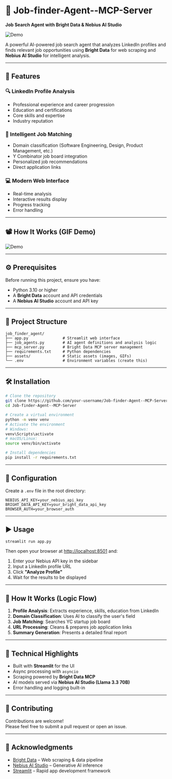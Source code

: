 
# 🧠 Job-finder-Agent--MCP-Server  
**Job Search Agent with Bright Data & Nebius AI Studio**

![Demo](assets/job-search.gif)

A powerful AI-powered job search agent that analyzes LinkedIn profiles and finds relevant job opportunities using **Bright Data** for web scraping and **Nebius AI Studio** for intelligent analysis.

---

## 🚀 Features

### 🔍 LinkedIn Profile Analysis
- Professional experience and career progression  
- Education and certifications  
- Core skills and expertise  
- Industry reputation  

### 🧠 Intelligent Job Matching
- Domain classification (Software Engineering, Design, Product Management, etc.)  
- Y Combinator job board integration  
- Personalized job recommendations  
- Direct application links  

### 💻 Modern Web Interface
- Real-time analysis  
- Interactive results display  
- Progress tracking  
- Error handling  

---

## 📽️ How It Works (GIF Demo)
![Demo](assets/job-search-agent.gif)


---

## ⚙️ Prerequisites

Before running this project, ensure you have:

- Python 3.10 or higher  
- A **Bright Data** account and API credentials  
- A **Nebius AI Studio** account and API key  

---

## 📁 Project Structure

```
job_finder_agent/
├── app.py               # Streamlit web interface
├── job_agents.py        # AI agent definitions and analysis logic
├── mcp_server.py        # Bright Data MCP server management
├── requirements.txt     # Python dependencies
├── assets/              # Static assets (images, GIFs)
└── .env                 # Environment variables (create this)
```

---

## 🛠️ Installation

```bash
# Clone the repository
git clone https://github.com/your-username/Job-finder-Agent--MCP-Server.git
cd Job-finder-Agent--MCP-Server

# Create a virtual environment
python -m venv venv
# Activate the environment
# Windows:
venv\Scripts\activate
# macOS/Linux:
source venv/bin/activate

# Install dependencies
pip install -r requirements.txt
```

---

## 🔐 Configuration

Create a `.env` file in the root directory:

```
NEBIUS_API_KEY=your_nebius_api_key
BRIGHT_DATA_API_KEY=your_bright_data_api_key
BROWSER_AUTH=your_browser_auth
```

---

## ▶️ Usage

```bash
streamlit run app.py
```

Then open your browser at [http://localhost:8501](http://localhost:8501) and:

1. Enter your Nebius API key in the sidebar  
2. Input a LinkedIn profile URL  
3. Click **"Analyze Profile"**  
4. Wait for the results to be displayed

---

## 🧬 How It Works (Logic Flow)

1. **Profile Analysis**: Extracts experience, skills, education from LinkedIn  
2. **Domain Classification**: Uses AI to classify the user's field  
3. **Job Matching**: Searches YC startup job board  
4. **URL Processing**: Cleans & prepares job application links  
5. **Summary Generation**: Presents a detailed final report

---

## 🧪 Technical Highlights

- Built with **Streamlit** for the UI  
- Async processing with `asyncio`  
- Scraping powered by **Bright Data MCP**  
- AI models served via **Nebius AI Studio (Llama 3.3 70B)**  
- Error handling and logging built-in  

---

## 🤝 Contributing

Contributions are welcome!  
Please feel free to submit a pull request or open an issue.

---

## 🙏 Acknowledgments

- [Bright Data](https://brightdata.com) – Web scraping & data pipeline  
- [Nebius AI Studio](https://nebius.ai/) – Generative AI inference  
- [Streamlit](https://streamlit.io) – Rapid app development framework  
